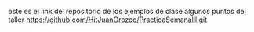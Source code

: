 este es el link del repositorio de los ejemplos de clase
algunos puntos del taller
https://github.com/HitJuanOrozco/PracticaSemanalll.git

